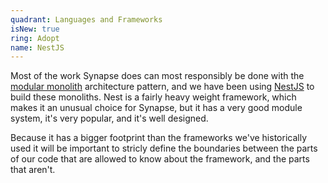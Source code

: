 ```yaml
---
quadrant: Languages and Frameworks
isNew: true
ring: Adopt
name: NestJS
---
```


Most of the work Synapse does can most responsibly be done with the [modular monolith](https://www.youtube.com/watch?v=5OjqD-ow8GE) architecture pattern, and we have been using [NestJS](https://nestjs.com/) to build these monoliths. Nest is a fairly heavy weight framework, which makes it an unusual choice for Synapse, but it has a very good module system, it's very popular, and it's well designed.

Because it has a bigger footprint than the frameworks we've historically used it will be important to stricly define the boundaries between the parts of our code that are allowed to know about the framework, and the parts that aren't.
